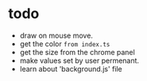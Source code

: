 # todo

- draw on mouse move.
- get the color `from index.ts`
- get the size from the chrome panel
- make values set by user permenant.
- learn about 'background.js' file
